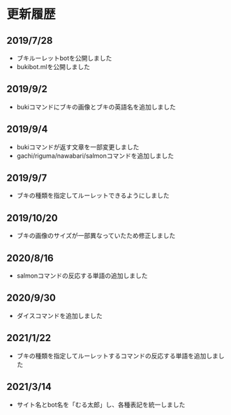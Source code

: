 # 更新履歴

## 2019/7/28
- ブキルーレットbotを公開しました
- bukibot.mlを公開しました

## 2019/9/2
- bukiコマンドにブキの画像とブキの英語名を追加しました

## 2019/9/4
- bukiコマンドが返す文章を一部変更しました
- gachi/riguma/nawabari/salmonコマンドを追加しました

## 2019/9/7
- ブキの種類を指定してルーレットできるようにしました

## 2019/10/20
- ブキの画像のサイズが一部異なっていたため修正しました

## 2020/8/16
- salmonコマンドの反応する単語の追加しました

## 2020/9/30
- ダイスコマンドを追加しました

## 2021/1/22
- ブキの種類を指定してルーレットするコマンドの反応する単語を追加しました

## 2021/3/14
- サイト名とbot名を「むる太郎」し、各種表記を統一しました